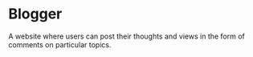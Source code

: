 # Blogger
A website where users can post their thoughts and views in the form of comments on particular topics.
